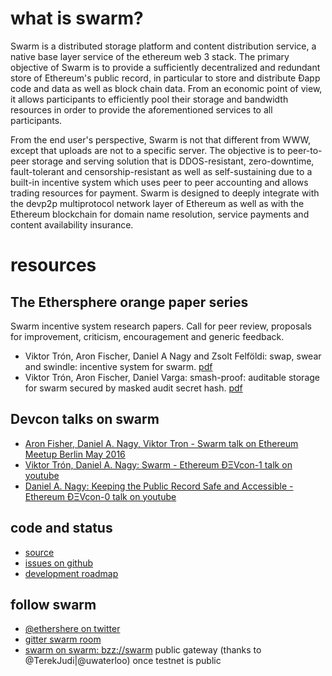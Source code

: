 # what is swarm?

Swarm is a distributed storage platform and content distribution service, a native base layer service of the ethereum web 3 stack. The primary objective of Swarm is to provide a sufficiently decentralized and redundant store of Ethereum's public record, in particular to store and distribute Đapp code and data as well as block chain data. From an economic point of view, it allows participants to efficiently pool their storage and bandwidth resources in order to provide the aforementioned services to all participants.

From the end user's perspective, Swarm is not that different from WWW, except that uploads are not to a specific server. The objective is to peer-to-peer storage and serving solution that is DDOS-resistant, zero-downtime, fault-tolerant and censorship-resistant as well as self-sustaining due to a built-in incentive system which uses peer to peer accounting and allows trading resources for payment. Swarm is designed to deeply integrate with the devp2p multiprotocol network layer of Ethereum as well as with the Ethereum blockchain for domain name resolution, service payments and content availability insurance. 

# resources

## The Ethersphere orange paper series

Swarm incentive system research papers. Call for peer review, proposals for improvement, criticism, encouragement and generic feedback.

* Viktor Trón, Aron Fischer, Daniel A Nagy and Zsolt Felföldi: swap, swear and swindle: incentive system for swarm. [pdf](http://web3.download/bzz:/swarm/ethersphere/orange-papers/1/sw%5E3.pdf)
* Viktor Trón, Aron Fischer, Daniel Varga: smash-proof: auditable storage for swarm secured by masked audit secret hash. [pdf](http://web3.download/bzz:/swarm/ethersphere/orange-papers/2/smash.pdf)


## Devcon talks on swarm

* [Aron Fisher, Daniel A. Nagy, Viktor Tron - Swarm talk on Ethereum Meetup Berlin May 2016](https://www.youtube.com/watch?v=Y9kch84cbPA)
* [Viktor Trón, Daniel A. Nagy: Swarm - Ethereum ÐΞVcon-1 talk on youtube](https://www.youtube.com/watch?v=VOC45AgZG5Q)
* [Daniel A. Nagy: Keeping the Public Record Safe and Accessible - Ethereum ÐΞVcon-0 talk on youtube](https://www.youtube.com/watch?v=QzYZQ03ON2o&list=PLJqWcTqh_zKEjpSej3ddtDOKPRGl_7MhS)

## code and status

* [source](https://github.com/ethereum/go-ethereum/tree/swarm)
* [issues on github](https://github.com/ethereum/go-ethereum/labels/swarm)
* [development roadmap](https://github.com/ethereum/go-ethereum/wiki/swarm-roadmap)

## follow swarm 

* [@ethershere on twitter](https://twitter.com/ethersphere)
* [gitter swarm room](https://gitter.im/ethereum/swarm) 
* [swarm on swarm: bzz://swarm](http://52.70.20.40:32200/bzz:/swarm) public gateway (thanks to  @TerekJudi|@uwaterloo) once testnet is public

